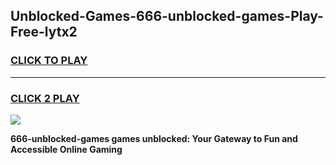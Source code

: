 
## Unblocked-Games-666-unblocked-games-Play-Free-lytx2
<h3>
<a href="https://premium76.site?title=666-unblocked-games&ref=18A1">CLICK TO PLAY</a></h3>
<hr>

<h3>
<a href="https://premium76.site?title=666-unblocked-games&ref=18A1">CLICK 2 PLAY</a>
  
</h3>

<a href="https://premium76.site?title=666-unblocked-games&ref=18A1"><img src="https://clearcache.store/games.png"></a>


**666-unblocked-games games unblocked: Your Gateway to Fun and Accessible Online Gaming**
